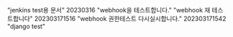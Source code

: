 "jenkins test용 문서"
20230316 "webhook을 테스트합니다."
"webhook 재 테스트합니다"
202303171516 "webhook 권한테스트 다시실시합니다."
202303171542 "django test"

